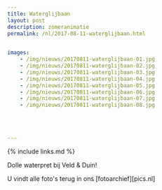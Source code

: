```yaml
---
title: Waterglijbaan
layout: post
description: zomeranimatie
permalink: /nl/2017-08-11-waterglijbaan.html

    
images: 
    - /img/nieuws/20170811-waterglijbaan-01.jpg
    - /img/nieuws/20170811-waterglijbaan-02.jpg
    - /img/nieuws/20170811-waterglijbaan-03.jpg
    - /img/nieuws/20170811-waterglijbaan-04.jpg
    - /img/nieuws/20170811-waterglijbaan-05.jpg
    - /img/nieuws/20170811-waterglijbaan-06.jpg
    - /img/nieuws/20170811-waterglijbaan-07.jpg
    - /img/nieuws/20170811-waterglijbaan-08.jpg
    
    
    
    
---
```


{% include links.md %}

Dolle waterpret bij Veld & Duin!

U vindt alle foto's terug in ons [fotoarchief][pics.nl]



